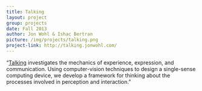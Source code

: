 ```yaml
---
title: Talking
layout: project
group: projects
date: Fall 2013
author: Jon Wohl & Ishac Bertran
picture: /img/projects/talking.png
project-link: http://talking.jonwohl.com/
---
```

“<a href="http://talking.jonwohl.com/">Talking</a> investigates the mechanics of experience, expression, and communication. Using computer-vision techniques to design a single-sense computing device, we develop a framework for thinking about the processes involved in perception and interaction.”